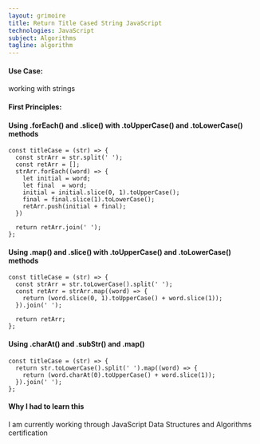 ```yaml
---
layout: grimoire
title: Return Title Cased String JavaScript
technologies: JavaScript
subject: Algorithms
tagline: algorithm
---
```


#### Use Case:
working with strings
#### First Principles:

#### Using .forEach() and .slice() with .toUpperCase() and .toLowerCase() methods
```
const titleCase = (str) => {
  const strArr = str.split(' ');
  const retArr = [];
  strArr.forEach((word) => {
    let initial = word;
    let final  = word;
    initial = initial.slice(0, 1).toUpperCase();
    final = final.slice(1).toLowerCase();
    retArr.push(initial + final);
  })

  return retArr.join(' ');
};
```
#### Using .map() and .slice() with .toUpperCase() and .toLowerCase() methods
```
const titleCase = (str) => {
  const strArr = str.toLowerCase().split(' ');
  const retArr = strArr.map((word) => {
    return (word.slice(0, 1).toUpperCase() + word.slice(1));
  }).join(' ');

  return retArr;
};
```
#### Using .charAt() and .subStr() and .map()
```
const titleCase = (str) => {
  return str.toLowerCase().split(' ').map((word) => {
    return (word.charAt(0).toUpperCase() + word.slice(1));
  }).join(' ');
};
```

#### Why I had to learn this
I am currently working through JavaScript Data Structures and Algorithms certification
